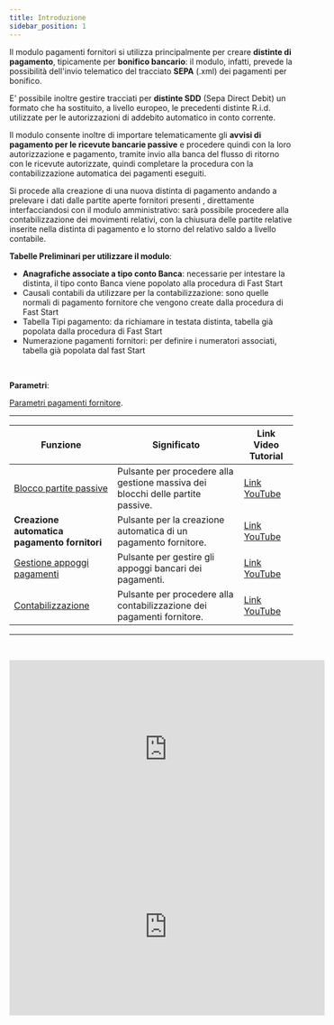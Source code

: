 ```yaml
---
title: Introduzione
sidebar_position: 1
---
```


Il modulo pagamenti fornitori si utilizza principalmente per creare **distinte di pagamento**, tipicamente per **bonifico bancario**: il modulo, infatti, prevede la possibilità dell'invio telematico del tracciato **SEPA** (.xml) dei pagamenti per bonifico.

E' possibile inoltre gestire tracciati per **distinte SDD** (Sepa Direct Debit) un formato che ha sostituito, a livello europeo, le precedenti distinte R.i.d. utilizzate per le autorizzazioni di addebito automatico in conto corrente.

Il modulo consente inoltre di importare telematicamente gli **avvisi di pagamento per le ricevute bancarie passive** e procedere quindi con la loro autorizzazione e pagamento, tramite invio alla banca del flusso di ritorno con le ricevute autorizzate, quindi completare la procedura con la contabilizzazione automatica dei pagamenti eseguiti.

Si procede alla creazione di una nuova distinta di pagamento andando a prelevare i dati dalle partite aperte fornitori presenti , direttamente interfacciandosi con il modulo amministrativo: sarà possibile procedere alla contabilizzazione dei movimenti relativi, con la chiusura delle partite relative inserite nella distinta di pagamento e lo storno del relativo saldo a livello contabile.



**Tabelle Preliminari per utilizzare il modulo**:

- **Anagrafiche associate a tipo conto Banca**: necessarie per intestare la distinta, il tipo conto Banca viene popolato alla procedura di Fast Start
- Causali contabili da utilizzare per la contabilizzazione: sono quelle normali di pagamento fornitore che vengono create dalla procedura di Fast Start
- Tabella Tipi pagamento: da richiamare in testata distinta, tabella già popolata dalla procedura di Fast Start
- Numerazione pagamenti fornitori: per definire i numeratori associati, tabella già popolata dal fast Start

 

**Parametri**:   

[Parametri pagamenti fornitore](/docs/configurations/parameters/treasury/vendor-payments-parameters).

---

| Funzione | Significato | Link Video Tutorial |
| --- | --- | --- |
|  [Blocco partite passive](/docs/treasury/vendors-payments/procedures/block-passive-maturity-values)  | Pulsante per  procedere alla gestione massiva dei blocchi delle partite passive. | <a href="https://youtu.be/DkxoWgTkvUg&amp;t=05s" target="_blank" rel="noopener noreferrer">Link YouTube </a> |
|  **Creazione automatica pagamento fornitori** | Pulsante per la creazione automatica di un pagamento fornitore. | <a href="https://youtu.be/DkxoWgTkvUg&amp;t=2m25s" target="_blank" rel="noopener noreferrer">Link YouTube </a> |
|  [Gestione appoggi pagamenti](/docs/treasury/vendors-payments/procedures/payments-support-management)  | Pulsante per gestire gli appoggi bancari dei pagamenti. | <a href="https://youtu.be/DkxoWgTkvUg&amp;t=5m37s" target="_blank" rel="noopener noreferrer">Link YouTube </a> |
|  [Contabilizzazione](/docs/finance-area/professional-men/accounting/payments-accounting/filter)  | Pulsante per procedere alla contabilizzazione dei pagamenti fornitore. | <a href="https://youtu.be/CDCVq0iC29s&amp;t=5m40s" target="_blank" rel="noopener noreferrer">Link YouTube </a> |

---
 
<iframe width="560" height="315" src="https://www.youtube.com/embed/CDCVq0iC29s" title="YouTube video player" frameborder="0" allowfullscreen= "true"></iframe>

<iframe width="560" height="315" src="https://www.youtube.com/embed/DkxoWgTkvUg" title="YouTube video player" frameborder="0" allowfullscreen= "true"></iframe>